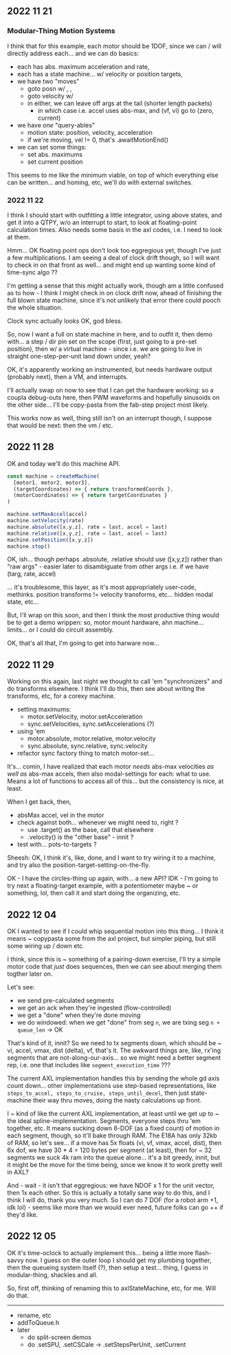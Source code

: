 ## 2022 11 21 

### Modular-Thing Motion Systems 

I think that for this example, each motor should be 1DOF, since we can / will directly address each... and we can do basics:

- each has abs. maximum acceleration and rate, 
- each has a state machine... w/ velocity or position targets, 
- we have two "moves"
  - goto posn w/ <accel>, <vf>, <vi>
  - goto velocity w/ <accel> 
  - in either, we can leave off args at the tail (shorter length packets)
    - in which case i.e. accel uses abs-max, and (vf, vi) go to (zero, current)
- we have *one* "query-ables"
  - motion state: position, velocity, acceleration 
  - if we're moving, vel != 0, that's .awaitMotionEnd() 
- we can set some things:
  - set abs. maximums 
  - set current position 

This seems to me like the minimum viable, on top of which everything else can be written... and homing, etc, we'll do with external switches. 

### 2022 11 22

I think I should start with outfitting a little integrator, using above states, and get it into a QTPY, w/o an interrupt to start, to look at floating-point calculation times. Also needs some basis in the axl codes, i.e. I need to look at them. 

Hmm... OK floating point ops don't look too eggregious yet, though I've just a few multiplications. I am seeing a deal of clock drift though, so I will want to check in on that front as well... and might end up wanting some kind of time-sync algo ?? 

I'm getting a sense that this might actually work, though am a little confused as to how - I think I might check in on clock drift now, ahead of finishing the full blown state machine, since it's not unlikely that error there could pooch the whole situation. 

Clock sync actually looks OK, god bless. 

So, now I want a full on state machine in here, and to outfit it, then demo with... a step / dir pin set on the scope (first, just going to a pre-set position), then w/ a virtual machine - since i.e. we are going to live in straight one-step-per-unit land down under, yeah? 

OK, it's apparently working an instrumented, but needs hardware output (probably next), then a VM, and interrupts. 

I'll actually swap on now to see that I can get the hardware working: so a coupla debug-outs here, then PWM waveforms and hopefully sinusoids on the other side... I'll be copy-pasta from the fab-step project most likely. 

This works now as well, thing still isn't on an interrupt though, I suppose that would be next: then the vm / etc. 

## 2022 11 28 

OK and today we'll do this machine API.

```js
const machine = createMachine(
  [motor1, motor2, motor3],
  (targetCoordinates) => { return transformedCoords },
  (motorCoordinates) => { return targetCoordinates }
)

machine.setMaxAccel(accel)
machine.setVelocity(rate)
machine.absolute([x,y,z], rate = last, accel = last)
machine.relative([x,y,z], rate = last, accel = last)
machine.setPosition([x,y,z])
machine.stop()
```

OK, ish... though perhaps .absolute, .relative should use ([x,y,z]) rather than "raw args" - easier later to disambiguate from other args i.e. if we have (targ, rate, accel)

... it's troublesome, this layer, as it's most appropriately user-code, methinks. position transforms != velocity transforms, etc... hidden modal state, etc... 

But, I'll wrap on this soon, and then I think the most productive thing would be to get a demo wrippen: so, motor mount hardware, ahn machine... limits... or I could do circuit assembly. 

OK, that's all that, I'm going to get into harware now... 

## 2022 11 29

Working on this again, last night we thought to call 'em "synchronizers" and do transforms elsewhere. I think I'll do this, then see about writing the transforms, etc, for a corexy machine. 

- setting maximums:
  - motor.setVelocity, motor.setAcceleration 
  - sync.setVelocities, sync.setAccelerations (?) 
- using 'em 
  - motor.absolute, motor.relative, motor.velocity 
  - sync.absolute, sync.relative, sync.velocity 
- refactor sync factory thing to match motor-set... 

It's... comin, I have realized that each motor *needs* abs-max velocities *as well as* abs-max accels, then also modal-settings for each: what to use. Means a lot of functions to access all of this... but the consistency is nice, at least. 

When I get back, then,

- absMax accel, vel in the motor 
- check against both... whenever we might need to, right ? 
  - use .target() as the base, call that elsewhere
  - .velocity() is the "other base" - innit ? 
- test with... pots-to-targets ? 

Sheesh: OK, I think it's, like, done, and I want to try wiring it to a machine, and try also the position-target-setting-on-the-fly. 

OK - I have the circles-thing up again, with... a new API? IDK - I'm going to try next a floating-target example, with a potentiometer maybe ~ or something, lol, then call it and start doing the organizing, etc. 

## 2022 12 04 

OK I wanted to see if I could whip sequential motion into this thing... I think it means ~ copypasta some from the axl project, but simpler piping, but still some wiring up / down etc. 

I think, since this is ~ something of a pairing-down exercise, I'll try a simple motor code that *just* does sequences, then we can see about merging them togther later on. 

Let's see: 

- we send pre-calculated segments 
- we get an ack when they're ingested (flow-controlled)
- we get a "done" when they're done moving 
- we do windowed: when we get "done" from seg `n`, we are txing seg `n + queue_len` -> OK 

That's kind of it, innit? So we need to tx segments down, which should be ~ vi, accel, vmax, dist (delta), vf, that's it. The awkward things are, like, rx'ing segments that are not-along-our-axis... so we might need a better segment rep, i.e. one that includes like `segment_execution_time` ??? 

The current AXL implementation handles this by sending the whole gd axis count down... other implementations use step-based representations, like `steps_to_accel, steps_to_cruise, steps_until_decel`, then just state-machine their way thru moves, doing the nasty calculations up front. 

I ~ kind of like the current AXL implementation, at least until we get up to ~ the ideal spline-implementation. Segments, everyone steps thru 'em together, etc. It means sucking down 6-DOF (as a fixed count) of motion in each segment, though, so it'll bake through RAM. The E18A has only 32kb of RAM, so let's see... if a move has 5x floats (vi, vf, vmax, accel, dist), then 6x dof, we have 30 * 4 = 120 bytes per segment (at least), then for ~ 32 segments we suck 4k ram into the queue alone... it's a bit greedy, innit, but it might be the move for the time being, since we know it to work pretty well in AXL? 

And - wait - it isn't that eggregious: we have NDOF x 1 for the unit vector, then 1x each other. So this is actually a totally sane way to do this, and I think I will do, thank you very much. So I can do 7 DOF (for a robot arm +1, idk lol) - seems like more than we would ever need, future folks can go ++ if they'd like. 

## 2022 12 05 

OK it's time-oclock to actually implement this... being a little more flash-savvy now. I guess on the outer loop I should get my plumbing together, then the queueing system itself (?), then setup a test... thing, I guess in modular-thing, shackles and all. 

So, first off, thinking of renaming this to axlStateMachine, etc, for me. Will do that. 

---

- rename, etc 
- addToQueue.h 
- later
  - do split-screen demos 
  - do .setSPU, .setCSCale -> .setStepsPerUnit, .setCurrent